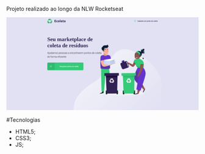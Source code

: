 
Projeto realizado ao longo da NLW Rocketseat

<p align="center">
<img src="/img/ecoleta.gif">
</p>

#Tecnologias

- HTML5;
- CSS3;
- JS;


